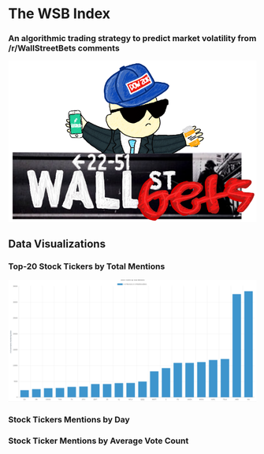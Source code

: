 # The WSB Index
### An algorithmic trading strategy to predict market volatility from /r/WallStreetBets comments

<p align="center">
<img src ="static/wsbLogo.png">
</p>

## Data Visualizations

### Top-20 Stock Tickers by Total Mentions

<p align="center">
<img src ="static/newTotalMentions.png">
</p>

### Stock Tickers Mentions by Day

### Stock Ticker Mentions by Average Vote Count
